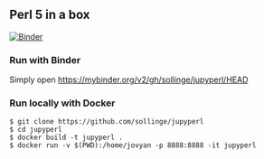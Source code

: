 ## Perl 5 in a box

[![Binder](https://mybinder.org/badge_logo.svg)](https://mybinder.org/v2/gh/sollinge/jupyperl/HEAD)

### Run with Binder

Simply open https://mybinder.org/v2/gh/sollinge/jupyperl/HEAD

### Run locally with Docker

```
$ git clone https://github.com/sollinge/jupyperl
$ cd jupyperl
$ docker build -t jupyperl .
$ docker run -v $(PWD):/home/jovyan -p 8888:8888 -it jupyperl
```

